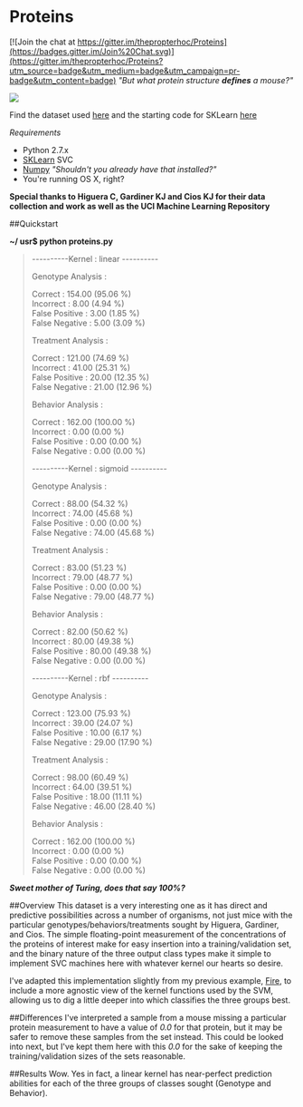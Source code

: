 # Proteins

[![Join the chat at https://gitter.im/thepropterhoc/Proteins](https://badges.gitter.im/Join%20Chat.svg)](https://gitter.im/thepropterhoc/Proteins?utm_source=badge&utm_medium=badge&utm_campaign=pr-badge&utm_content=badge)
_"But what protein structure **defines** a mouse?"_

![](https://upload.wikimedia.org/wikipedia/commons/6/60/Myoglobin.png)

Find the dataset used [here](http://archive.ics.uci.edu/ml/datasets/Mice+Protein+Expression) and the starting code for SKLearn [here](http://scikit-learn.org/stable/modules/generated/sklearn.svm.SVC.html)


_Requirements_ 

* Python 2.7.x
* [SKLearn](http://scikit-learn.org/stable/install.html) SVC
* [Numpy](http://www.scipy.org/Installing_SciPy) _"Shouldn't you already have that installed?"_
* You're running OS X, right?

**Special thanks to Higuera C, Gardiner KJ and Cios KJ for their data collection and work as well as the UCI Machine Learning Repository**

##Quickstart

**~/ usr$ python proteins.py**
>----------Kernel :  linear ----------
>
>
>Genotype Analysis : 
>
> Correct : 154.00 (95.06 %)  
> Incorrect : 8.00 (4.94 %)  
> False Positive : 3.00 (1.85 %)  
> False Negative : 5.00 (3.09 %)  
>
>
> Treatment Analysis : 
>
> Correct : 121.00 (74.69 %)  
> Incorrect : 41.00 (25.31 %)  
> False Positive : 20.00 (12.35 %)  
> False Negative : 21.00 (12.96 %)  
>
>
> Behavior Analysis : 
>
> Correct : 162.00 (100.00 %)  
> Incorrect : 0.00 (0.00 %)  
> False Positive : 0.00 (0.00 %)  
> False Negative : 0.00 (0.00 %)  
>
> ----------Kernel :  sigmoid ----------
>
>
> Genotype Analysis : 
>
> Correct : 88.00 (54.32 %)  
> Incorrect : 74.00 (45.68 %)  
> False Positive : 0.00 (0.00 %)  
> False Negative : 74.00 (45.68 %)  
>
>
> Treatment Analysis : 
>
> Correct : 83.00 (51.23 %)  
> Incorrect : 79.00 (48.77 %)  
> False Positive : 0.00 (0.00 %)  
> False Negative : 79.00 (48.77 %)  
>
>
> Behavior Analysis : 
>
> Correct : 82.00 (50.62 %)  
> Incorrect : 80.00 (49.38 %)  
> False Positive : 80.00 (49.38 %)  
> False Negative : 0.00 (0.00 %)  
>
> ----------Kernel :  rbf ----------
>
>
> Genotype Analysis : 
>
> Correct : 123.00 (75.93 %)  
> Incorrect : 39.00 (24.07 %)  
> False Positive : 10.00 (6.17 %)  
> False Negative : 29.00 (17.90 %)  
>
>
> Treatment Analysis : 
>
> Correct : 98.00 (60.49 %)  
> Incorrect : 64.00 (39.51 %)  
> False Positive : 18.00 (11.11 %)  
> False Negative : 46.00 (28.40 %)  
>
>
> Behavior Analysis : 
>
> Correct : 162.00 (100.00 %)  
> Incorrect : 0.00 (0.00 %)  
> False Positive : 0.00 (0.00 %)  
> False Negative : 0.00 (0.00 %)  

_**Sweet mother of Turing, does that say 100%?**_


##Overview
This dataset is a very interesting one as it has direct and predictive possibilities across a number of organisms, not just mice with the particular genotypes/behaviors/treatments sought by Higuera, Gardiner, and Cios.  The simple floating-point measurement of the concentrations of the proteins of interest make for easy insertion into a training/validation set, and the binary nature of the three output class types make it simple to implement SVC machines here with whatever kernel our hearts so desire.

I've adapted this implementation slightly from my previous example, [Fire](https://github.com/thepropterhoc/Fire), to include a more agnostic view of the kernel functions used by the SVM, allowing us to dig a little deeper into which classifies the three groups best. 

##Differences
I've interpreted a sample from a mouse missing a particular protein measurement to have a value of _0.0_ for that protein, but it may be safer to remove these samples from the set instead.  This could be looked into next, but I've kept them here with this _0.0_ for the sake of keeping the training/validation sizes of the sets reasonable. 

##Results
Wow.  Yes in fact, a linear kernel has near-perfect prediction abilities for each of the three groups of classes sought (Genotype and Behavior).  